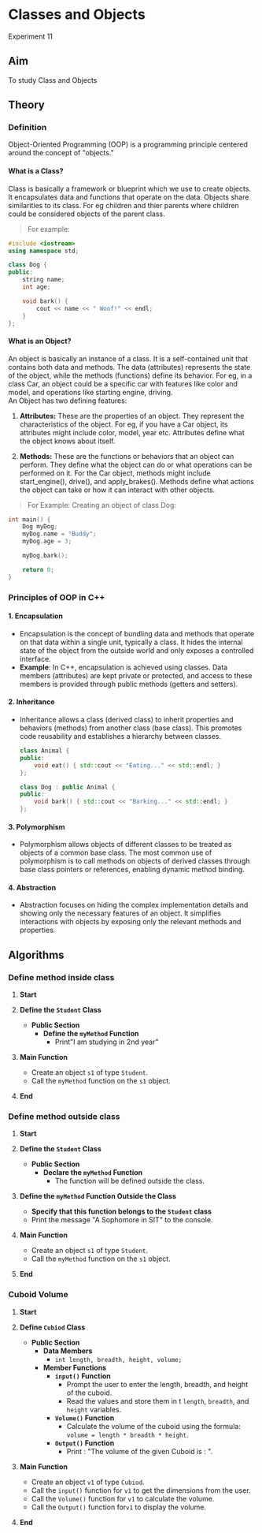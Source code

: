 # Classes and Objects
Experiment 11

## Aim 
To study Class and Objects

## Theory
### Definition
Object-Oriented Programming (OOP) is a programming principle centered around the concept of "objects."
#### What is a Class?
Class is basically a framework or blueprint which we use to create objects. It encapsulates data and functions that operate on the data. Objects share similarities to its class. For eg children and thier parents where children could be considered objects of the parent class.
> For example:
```cpp
#include <iostream>
using namespace std;

class Dog {
public:
    string name;
    int age;

    void bark() {
        cout << name << " Woof!" << endl;
    }
};

```
#### What is an Object?
An object is basically an instance of a class. It is a self-contained unit that contains both data and methods. The data (attributes) represents the state of the object, while the methods (functions) define its behavior. For eg, in a class Car, an object could be a specific car with features like color and model, and operations like starting engine, driving.
<br>
An Object has two defining features:
1. **Attributes:** These are the properties of an object. They represent the characteristics of the object. For eg, if you have a Car object, its attributes might include color, model, year etc. Attributes define what the object knows about itself.

2. **Methods:** These are the functions or behaviors that an object can perform. They define what the object can do or what operations can be performed on it. For the Car object, methods might include start_engine(), drive(), and apply_brakes(). Methods define what actions the object can take or how it can interact with other objects.
> For Example: Creating an object of class Dog:
```cpp  
int main() {
    Dog myDog;
    myDog.name = "Buddy";
    myDog.age = 3;

    myDog.bark();

    return 0;
}

```

### Principles of OOP in C++

#### 1. Encapsulation
-  Encapsulation is the concept of bundling data and methods that operate on that data within a single unit, typically a class. It hides the internal state of the object from the outside world and only exposes a controlled interface.
- **Example**: In C++, encapsulation is achieved using classes. Data members (attributes) are kept private or protected, and access to these members is provided through public methods (getters and setters).


#### 2. Inheritance
-  Inheritance allows a class (derived class) to inherit properties and behaviors (methods) from another class (base class). This promotes code reusability and establishes a hierarchy between classes.

    ```cpp
    class Animal {
    public:
        void eat() { std::cout << "Eating..." << std::endl; }
    };

    class Dog : public Animal {
    public:
        void bark() { std::cout << "Barking..." << std::endl; }
    };
    ```

#### 3. Polymorphism
-  Polymorphism allows objects of different classes to be treated as objects of a common base class. The most common use of polymorphism is to call methods on objects of derived classes through base class pointers or references, enabling dynamic method binding.


#### 4. Abstraction
- Abstraction focuses on hiding the complex implementation details and showing only the necessary features of an object. It simplifies interactions with objects by exposing only the relevant methods and properties.



## Algorithms
### Define method inside class

1. **Start**

2. **Define the `Student` Class**
   - **Public Section**
     - **Define the `myMethod` Function**
       - Print"I am studying in 2nd year"
3. **Main Function**
   - Create an object `s1` of type `Student`.
   - Call the `myMethod` function on the `s1` object.

4. **End**

### Define method outside class
1. **Start**

2. **Define the `Student` Class**
   - **Public Section**
     - **Declare the `myMethod` Function**
       - The function will be defined outside the class.

3. **Define the `myMethod` Function Outside the Class**
   - **Specify that this function belongs to the `Student` class**
   - Print the message "A Sophomore in SIT" to the console.

4. **Main Function**
   - Create an object `s1` of type `Student`.
   - Call the `myMethod` function on the `s1` object.

5. **End**

### Cuboid Volume
1. **Start**

2. **Define `Cubiod` Class**
   - **Public Section**
     - **Data Members**
       - `int length, breadth, height, volume;`
     - **Member Functions**
       - **`input()` Function**
         - Prompt the user to enter the length, breadth, and height of the cuboid.
         - Read the values and store them in t `length`, `breadth`, and `height` variables.
       - **`Volume()` Function**
         - Calculate the volume of the cuboid using the formula: `volume = length * breadth * height`.
       - **`Output()` Function**
         - Print : "The volume of the given Cuboid is : <volume>".

3. **Main Function**
   - Create an object `v1` of type `Cubiod`.
   - Call the `input()` function for `v1` to get the dimensions from the user.
   - Call the `Volume()` function for `v1` to calculate the volume.
   - Call the `Output()` function for`v1` to display the volume.

4. **End**
